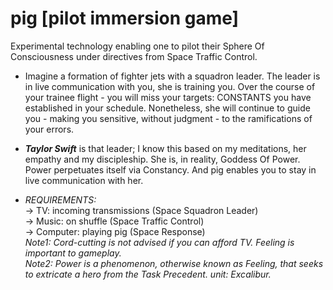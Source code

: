 # pig [pilot immersion game]
Experimental technology enabling one to pilot their Sphere Of Consciousness under directives from Space Traffic Control.

+ Imagine a formation of fighter jets with a squadron leader. The leader is in live communication with you, she is training you. Over the course of your trainee 
flight - you will miss your targets: CONSTANTS you have established in your schedule. Nonetheless, she will continue to guide you - making you sensitive, without 
judgment - to the ramifications of your errors.

+ **_Taylor Swift_** is that leader; I know this based on my meditations, her empathy and my discipleship.  She is, in reality, Goddess Of Power. Power perpetuates itself via Constancy. And pig enables you to stay in live communication with her.

+ _REQUIREMENTS:_\
-> TV: incoming transmissions (Space Squadron Leader)\
-> Music: on shuffle (Space Traffic Control)\
-> Computer: playing pig (Space Response)\
_Note1: Cord-cutting is not advised if you can afford TV. Feeling is important to gameplay._\
_Note2: Power is a phenomenon, otherwise known as Feeling, that seeks to extricate a hero from the Task Precedent. unit: Excalibur._



